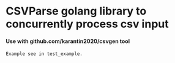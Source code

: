 # CSVParse golang library to concurrently process csv input

#### Use with github.com/karantin2020/csvgen tool

	Example see in test_example.
